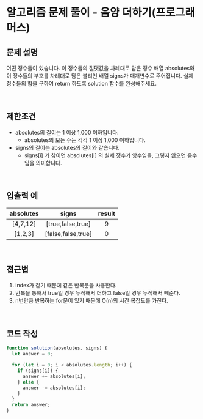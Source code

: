 # 알고리즘 문제 풀이 - 음양 더하기(프로그래머스)

## 문제 설명

어떤 정수들이 있습니다. 이 정수들의 절댓값을 차례대로 담은 정수 배열 absolutes와 이 정수들의 부호를 차례대로 담은 불리언 배열 signs가 매개변수로 주어집니다. 실제 정수들의 합을 구하여 return 하도록 solution 함수를 완성해주세요.

<br>

## 제한조건

- absolutes의 길이는 1 이상 1,000 이하입니다.
  - absolutes의 모든 수는 각각 1 이상 1,000 이하입니다.
- signs의 길이는 absolutes의 길이와 같습니다.
  - signs[i] 가 참이면 absolutes[i] 의 실제 정수가 양수임을, 그렇지 않으면 음수임을 의미합니다.

<br>

## 입출력 예

| absolutes |       signs        | result |
| :-------: | :----------------: | :----: |
| [4,7,12]  | [true,false,true]  |   9    |
|  [1,2,3]  | [false,false,true] |   0    |

 <br>

## 접근법

1. index가 같기 때문에 같은 반복문을 사용한다.
2. 반복을 통해서 true일 경우 누적해서 더하고 false일 경우 누적해서 빼준다.
3. n번만큼 반복하는 for문이 있기 때문에 O(n)의 시간 복잡도를 가진다.

<br>

## 코드 작성

```js
function solution(absolutes, signs) {
  let answer = 0;

  for (let i = 0; i < absolutes.length; i++) {
    if (signs[i]) {
      answer += absolutes[i];
    } else {
      answer -= absolutes[i];
    }
  }
  return answer;
}
```

<br>
